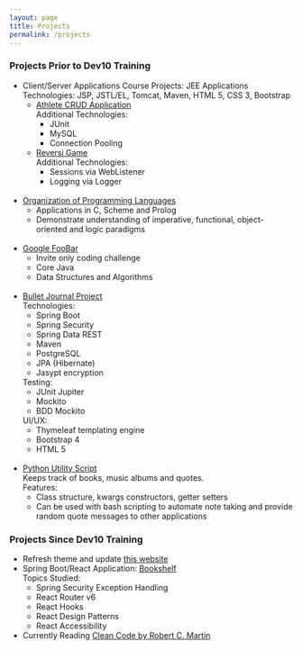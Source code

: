 ```yaml
---
layout: page
title: Projects
permalink: /projects
---
```


<div class="row justify-content-between">
<div class="col">
<h3>Projects Prior to Dev10 Training</h3>
<ul>
  <li>
    Client/Server Applications Course Projects: JEE Applications<br />
    Technologies: JSP, JSTL/EL, Tomcat, Maven, HTML 5, CSS 3, Bootstrap
    <ul>
      <li><a href="https://github.com/oneexists/FOAM">Athlete CRUD Application</a><br />
      Additional Technologies:
        <ul>
          <li>JUnit</li>
          <li>MySQL</li>
          <li>Connection Pooling</li>
        </ul>
      </li>
      <li><a href="https://github.com/oneexists/reversi">Reversi Game</a><br />
      Additional Technologies:
        <ul>
          <li>Sessions via WebListener</li>
          <li>Logging via Logger</li>
        </ul>
      </li>
    </ul>
  </li>

  <br />
  <li>
    <a href="https://github.com/oneexists/ProgrammingLanguages">Organization of Programming Languages</a>
    <ul>
      <li>Applications in C, Scheme and Prolog</li>
      <li>Demonstrate understanding of imperative, functional, object-oriented and logic paradigms</li>
    </ul>
  </li>

  <br />
  <li>
    <a href="https://github.com/oneexists/FooBar">Google FooBar</a>
    <ul>
      <li>Invite only coding challenge</li>
      <li>Core Java</li>
      <li>Data Structures and Algorithms</li>
    </ul>
  </li>

  <br />
  <li>
    <a href="https://github.com/oneexists/BulletJournal">Bullet Journal Project</a><br />
    Technologies:
    <ul>
      <li>Spring Boot</li>
      <li>Spring Security</li>
      <li>Spring Data REST</li>
      <li>Maven</li>
      <li>PostgreSQL</li>
      <li>JPA (Hibernate)</li>
      <li>Jasypt encryption</li>
    </ul>
    Testing:
    <ul>
      <li>JUnit Jupiter</li>
      <li>Mockito</li>
      <li>BDD Mockito</li>
    </ul>
    UI/UX:
    <ul>
      <li>Thymeleaf templating engine</li>
      <li>Bootstrap 4</li>
      <li>HTML 5</li>
    </ul>
  </li>

  <br />
  <li>
    <a href="https://github.com/oneexists/pyutil">Python Utility Script</a><br />
    Keeps track of books, music albums and quotes.
    <br />
    Features:
    <ul>
      <li>Class structure, kwargs constructors, getter setters</li>
      <li>Can be used with bash scripting to automate note taking and provide random quote messages to other applications</li>
    </ul>
  </li>
</ul>

<h3>Projects Since Dev10 Training</h3>
<ul>
  <li>Refresh theme and update <a href="https://github.com/oneexists/oneexists.github.io">this website</a></li>
  <li>Spring Boot/React Application: <a href="https://github.com/oneexists/Bookshelf">Bookshelf</a><br />
  Topics Studied:
    <ul>
      <li>Spring Security Exception Handling</li>
      <li>React Router v6</li>
      <li>React Hooks</li>
      <li>React Design Patterns</li>
      <li>React Accessibility</li>
    </ul>
  </li>
  <li>Currently Reading <a href="https://www.goodreads.com/book/show/3735293-clean-code">Clean Code by Robert C. Martin</a></li>
</ul>
</div>
</div>
